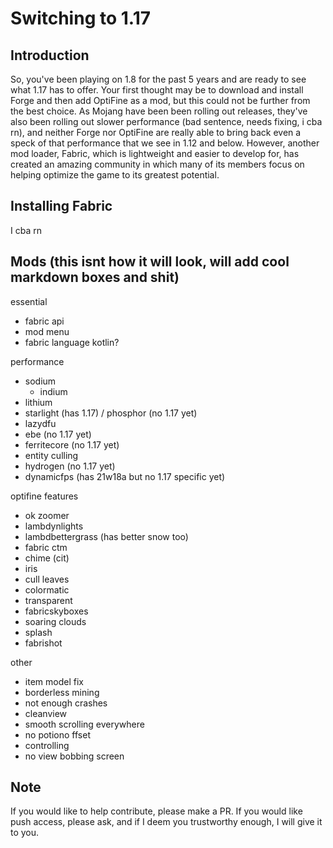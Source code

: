 # Switching to 1.17

## Introduction

So, you've been playing on 1.8 for the past 5 years and are ready to see what 1.17 has to offer. Your first thought may be to download and install Forge and then add OptiFine as a mod, but this could not be further from the best choice. As Mojang have been been rolling out releases, they've also been rolling out slower performance (bad sentence, needs fixing, i cba rn), and neither Forge nor OptiFine are really able to bring back even a speck of that performance that we see in 1.12 and below. However, another mod loader, Fabric, which is lightweight and easier to develop for, has created an amazing community in which many of its members focus on helping optimize the game to its greatest potential.

## Installing Fabric

I cba rn

## Mods (this isnt how it will look, will add cool markdown boxes and shit)

essential
- fabric api
- mod menu
- fabric language kotlin?

performance
- sodium
  - indium
- lithium
- starlight (has 1.17) / phosphor (no 1.17 yet)
- lazydfu
- ebe (no 1.17 yet)
- ferritecore (no 1.17 yet)
- entity culling
- hydrogen (no 1.17 yet)
- dynamicfps (has 21w18a but no 1.17 specific yet)

optifine features
- ok zoomer
- lambdynlights
- lambdbettergrass (has better snow too)
- fabric ctm
- chime (cit)
- iris
- cull leaves
- colormatic
- transparent
- fabricskyboxes
- soaring clouds
- splash
- fabrishot

other
- item model fix
- borderless mining
- not enough crashes
- cleanview
- smooth scrolling everywhere
- no potiono ffset
- controlling
- no view bobbing screen

## Note

If you would like to help contribute, please make a PR. If you would like push access, please ask, and if I deem you trustworthy enough, I will give it to you.
